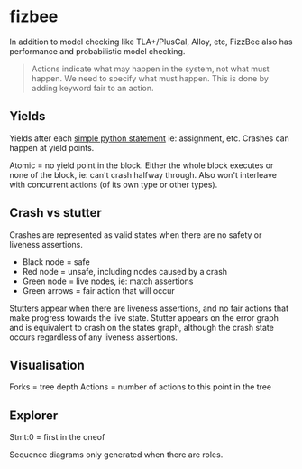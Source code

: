 # fizbee

In addition to model checking like TLA+/PlusCal, Alloy, etc, FizzBee also has performance and probabilistic model checking.

> Actions indicate what may happen in the system, not what must happen. We need to specify what must happen. This is done by adding keyword fair to an action.

## Yields

Yields after each [simple python statement](https://fizzbee.io/tutorials/guard-clause/#implementation-detail) ie: assignment, etc. Crashes can happen at yield points.

Atomic = no yield point in the block. Either the whole block executes or none of the block, ie: can't crash halfway through. Also won't interleave with concurrent actions (of its own type or other types).

## Crash vs stutter

Crashes are represented as valid states when there are no safety or liveness assertions.

- Black node = safe
- Red node = unsafe, including nodes caused by a crash
- Green node = live nodes, ie: match assertions
- Green arrows = fair action that will occur

Stutters appear when there are liveness assertions, and no fair actions that make progress towards the live state. Stutter appears on the error graph and is equivalent to crash on the states graph, although the crash state occurs regardless of any liveness assertions.

## Visualisation

Forks = tree depth
Actions = number of actions to this point in the tree

## Explorer

Stmt:0 = first in the oneof

Sequence diagrams only generated when there are roles.
